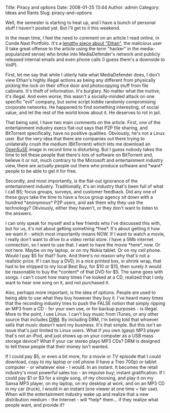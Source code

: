 Title: Piracy and options
Date: 2008-01-25 13:44
Author: admin
Category: Ideas and Rants
Slug: piracy-and-options

Well, the semester is starting to heat up, and I have a bunch of
personal stuff I haven't posted yet. But I'll get to it this weekend.

In the mean time, I feel the need to comment on an article I read
online, in Conde Nast Portfolio. It's a [lengthy piece about
"Ethan"](http://www.portfolio.com/news-markets/national-news/portfolio/2008/01/14/Media-Defenders-Profile#page1),
the malicious user (I take great offense to the article using the term
"hacker" in the media-popularized sense) who broke into MediaDefender's
network and publicly released internal emails and even phone calls (I
guess there's a downside to VoIP).

First, let me say that while I utterly hate what MediaDefender does, I
don't view Ethan's highly illegal actions as being any different from
physically picking the lock on their office door and photocopying stuff
from file cabinets. It's theft of information. It's burglary. No matter
what the motive, it's illegal. And even worse, this wasn't a
socially-minded attack on one specific "evil" company, but some script
kiddie randomly compromising corporate networks. He happened to find
something interesting, of social value, and let the rest of the world
know about it. He deserves to rot in jail.

That being said, I have two main comments on the article. First, one of
the entertainment industry execs flat-out says that P2P file sharing,
and BitTorrent specifically, have no positive qualities. Obviously, he's
not a Linux user. But the very idea that there are companies out there
trying to unilaterally crush the medium (BitTorrent) which lets me
download an [OpenSuSE](http://www.opensuse.org) image in record time is
disturbing. But I guess nobody takes the time to tell these people that
there's lots of software on BitTorrent and, believe it or not, much
contrary to the Microsoft and entertainment industry view, there are
actually people out there who produce software and \*want\* people to be
able to get it for free.

Secondly, and most importantly, is the flat-out ignorance of the
entertainment industry. Traditionally, it's an industry that's been full
of what I call BS; focus groups, surveys, and customer feedback. Did any
one of these guys take the time to have a focus group agency sit down
with a hundred \*anonymous\* P2P users, and ask them why they use the
technology? Obviously, either they haven't, or they don't want to listen
to the answers.

I can only speak for myself and a few friends who I've discussed this
with, but for us, it's not about getting something \*free\*. It's about
getting it how we want it - which most importantly means NOW. If I want
to watch a movie, I really don't want to drive to a video rental store.
I have a 5Mb internet connection, so I want to use that. I want to have
the movie \*here\*, now. Or not here. Maybe on my laptop, or on my Nokia
tablet. Or on my cell phone. Would I pay $5 for that? Sure. And there's
no reason why that's not a realistic price. If I can buy a DVD, in a
nice printed box, in shrink wrap, that had to be shipped to my local
Best Buy, for $10 or $15, then surely it would be reasonable to buy the
\*content\* of that DVD for $5. The same goes with songs. I can't count
how many times I've looked at a CD, realized that I only want to hear
one song on it, and not purchased it.

Also, perhaps more important, is the idea of options. People are used to
being able to use what they buy however they buy it. I've heard many
times that the recording industry tries to push the FALSE notion that
simply ripping an MP3 from a CD - for your own use, or for backup
purposes - is illegal. More to the point, I use Linux. I can't buy music
from iTunes, or any other source that includes
[DRM](http://defectivebydesign.org/). By including DRM, I'm being told
that whoever sells that music doesn't want my business. It's that
simple. But this isn't an issue that's just limited to Linux users. What
if you own (gasp) MP3 player that's not an iPod, and just shows up on
your computer as a USB mass storage device? What if your car stereo
plays MP3 CDs? DRM is designed to tell these people that their money
isn't wanted.

If I could pay $5, or even a bit more, for a movie or TV episode that I
could download, copy to my laptop or cell phone (I have a Treo 700p) or
tablet computer - or whatever else - I would. In an instant. It becomes
the retail industry's most powerful sales too - an impulse buy; instant
gratification. If I could pay $1 or $3 for a single song, of my
choosing, and play it on my Sansa MP3 player, on my laptop, on my
desktop at work, and on an MP3 CD in my car (truck), I would in an
instant (one viewer at one time = fair use). When will the entertainment
industry wake up and realize that a new distribution medium - the
Internet - will \*help\* them... if they realize what people want, and
provide it?
